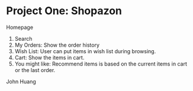 # Project One: Shopazon

Homepage
1. Search
2. My Orders: Show the order history
3. Wish List: User can put items in wish list during browsing.
4. Cart: Show the items in cart.
5. You might like: Recommend items is based on the current items in cart or the last order.


John Huang
